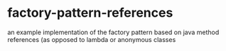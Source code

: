 # factory-pattern-references

an example implementation of the factory pattern based on java method references (as opposed to lambda or anonymous classes
